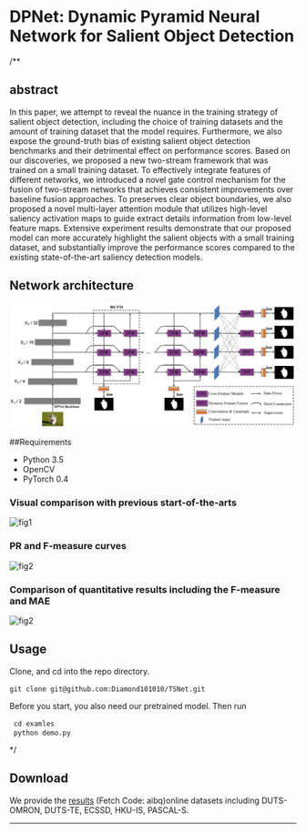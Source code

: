 # DPNet: Dynamic Pyramid Neural Network for Salient Object Detection

/**
## abstract
In this paper, we attempt to reveal the nuance in the training strategy of salient object detection, including the choice of training datasets and the amount of training dataset that the model requires. Furthermore, we also expose the ground-truth bias of existing salient object detection benchmarks and their detrimental effect on performance scores. Based on our discoveries, we proposed a new two-stream framework that was trained on a small training dataset.  To effectively integrate features of different networks, we introduced a novel gate control mechanism for the fusion of two-stream networks that achieves consistent improvements over baseline fusion approaches. To preserves clear object boundaries, we also proposed a novel multi-layer attention module that utilizes high-level saliency activation maps to guide extract details information from low-level feature maps. Extensive experiment results demonstrate that our proposed model can more accurately highlight the salient objects with a small training dataset, and substantially improve the performance scores compared to the existing state-of-the-art saliency detection models.

## Network architecture

![fig1](./img/pipeline.jpg)


##Requirements
- Python 3.5
-  OpenCV
- PyTorch 0.4

### Visual comparison with previous start-of-the-arts

![fig1](./img/sal_maps.jpg)

### PR and F-measure curves
![fig2](./img/pr.jpg)

###  Comparison of quantitative results including the F-measure and MAE
![fig2](./img/tab.jpg)

## Usage
Clone, and cd into the repo directory. 


	
	git clone git@github.com:Diamond101010/TSNet.git
	
Before you start, you also need our pretrained model.
 Then run
 
	 cd examles
	 python demo.py
	 
*/

## Download

We provide the [results](https://pan.baidu.com/s/1taDGV6TQnBK4wgihD1my3w) (Fetch Code: aibq)online datasets including DUTS-OMRON, DUTS-TE, ECSSD, HKU-IS, PASCAL-S. 
<hr>
